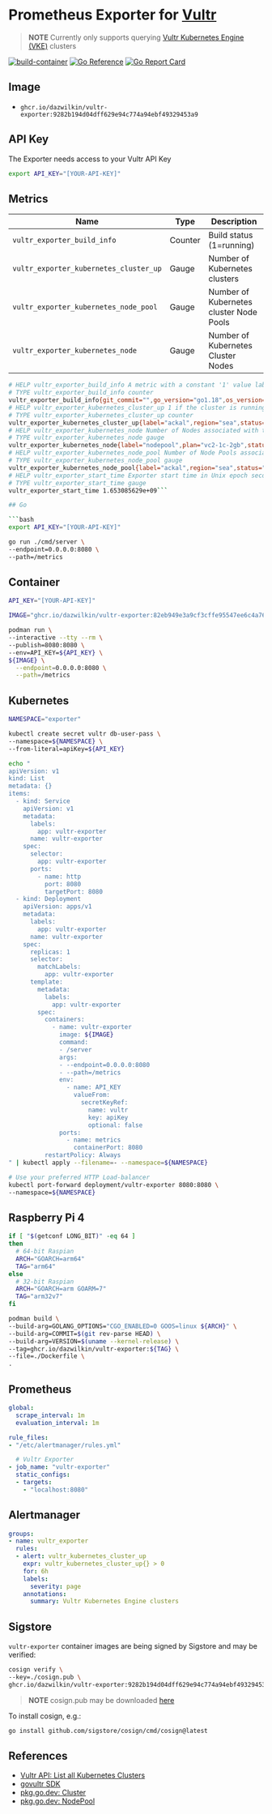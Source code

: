# Prometheus Exporter for [Vultr](https://vultr.com)

> **NOTE** Currently only supports querying [Vultr Kubernetes Engine (VKE)](https://www.vultr.com/kubernetes/) clusters

[![build-container](https://github.com/DazWilkin/vultr-exporter/actions/workflows/build-container.yaml/badge.svg)](https://github.com/DazWilkin/vultr-exporter/actions/workflows/build-container.yaml)
[![Go Reference](https://pkg.go.dev/badge/github.com/DazWilkin/vultr-exporter.svg)](https://pkg.go.dev/github.com/DazWilkin/vultr-exporter)
[![Go Report Card](https://goreportcard.com/badge/github.com/dazwilkin/vultr-exporter)](https://goreportcard.com/report/github.com/dazwilkin/vultr-exporter)

## Image

+ `ghcr.io/dazwilkin/vultr-exporter:9282b194d04dff629e94c774a94ebf49329453a9`

## API Key

The Exporter needs access to your Vultr API Key

```bash
export API_KEY="[YOUR-API-KEY]"
```

## Metrics

|Name|Type|Description|
|----|----|-----------|
|`vultr_exporter_build_info`|Counter|Build status (1=running)|
|`vultr_exporter_kubernetes_cluster_up`|Gauge|Number of Kubernetes clusters|
|`vultr_exporter_kubernetes_node_pool`|Gauge|Number of Kubernetes cluster Node Pools|
|`vultr_exporter_kubernetes_node`|Gauge|Number of Kubernetes Cluster Nodes|

```bash
# HELP vultr_exporter_build_info A metric with a constant '1' value labeled by OS version, Go version, and the Git commit of the exporter
# TYPE vultr_exporter_build_info counter
vultr_exporter_build_info{git_commit="",go_version="go1.18",os_version=""} 1
# HELP vultr_exporter_kubernetes_cluster_up 1 if the cluster is running, 0 otherwise
# TYPE vultr_exporter_kubernetes_cluster_up counter
vultr_exporter_kubernetes_cluster_up{label="ackal",region="sea",status="active",version="v1.23.5+3"} 1
# HELP vultr_exporter_kubernetes_node Number of Nodes associated with the cluster
# TYPE vultr_exporter_kubernetes_node gauge
vultr_exporter_kubernetes_node{label="nodepool",plan="vc2-1c-2gb",status="active",tag="dev"} 1
# HELP vultr_exporter_kubernetes_node_pool Number of Node Pools associated with the cluster
# TYPE vultr_exporter_kubernetes_node_pool gauge
vultr_exporter_kubernetes_node_pool{label="ackal",region="sea",status="active",version="v1.23.5+3"} 1
# HELP vultr_exporter_start_time Exporter start time in Unix epoch seconds
# TYPE vultr_exporter_start_time gauge
vultr_exporter_start_time 1.653085629e+09```

## Go

```bash
export API_KEY="[YOUR-API-KEY]"

go run ./cmd/server \
--endpoint=0.0.0.0:8080 \
--path=/metrics
```

## Container

```bash
API_KEY="[YOUR-API-KEY]"

IMAGE="ghcr.io/dazwilkin/vultr-exporter:82eb949e3a9cf3cffe95547ee6c4a76f584a60e6"

podman run \
--interactive --tty --rm \
--publish=8080:8080 \
--env=API_KEY=${API_KEY} \
${IMAGE} \
  --endpoint=0.0.0.0:8080 \
  --path=/metrics
```

## Kubernetes

```bash
NAMESPACE="exporter"

kubectl create secret vultr db-user-pass \
--namespace=${NAMESPACE} \
--from-literal=apiKey=${API_KEY}

echo "
apiVersion: v1
kind: List
metadata: {}
items:
  - kind: Service
    apiVersion: v1
    metadata:
      labels:
        app: vultr-exporter
      name: vultr-exporter
    spec:
      selector:
        app: vultr-exporter
      ports:
        - name: http
          port: 8080
          targetPort: 8080
  - kind: Deployment
    apiVersion: apps/v1
    metadata:
      labels:
        app: vultr-exporter
      name: vultr-exporter
    spec:
      replicas: 1
      selector:
        matchLabels:
          app: vultr-exporter
      template:
        metadata:
          labels:
            app: vultr-exporter
        spec:
          containers:
            - name: vultr-exporter
              image: ${IMAGE}
              command:
              - /server
              args:
              - --endpoint=0.0.0.0:8080
              - --path=/metrics
              env:
                - name: API_KEY
                  valueFrom:
                    secretKeyRef:
                      name: vultr
                      key: apiKey
                      optional: false
              ports:
                - name: metrics
                  containerPort: 8080
          restartPolicy: Always
" | kubectl apply --filename=- --namespace=${NAMESPACE}

# Use your preferred HTTP Load-balancer
kubectl port-forward deployment/vultr-exporter 8080:8080 \
--namespace=${NAMESPACE}
```

## Raspberry Pi 4

```bash
if [ "$(getconf LONG_BIT)" -eq 64 ]
then
  # 64-bit Raspian
  ARCH="GOARCH=arm64"
  TAG="arm64"
else
  # 32-bit Raspian
  ARCH="GOARCH=arm GOARM=7"
  TAG="arm32v7"
fi

podman build \
--build-arg=GOLANG_OPTIONS="CGO_ENABLED=0 GOOS=linux ${ARCH}" \
--build-arg=COMMIT=$(git rev-parse HEAD) \
--build-arg=VERSION=$(uname --kernel-release) \
--tag=ghcr.io/dazwilkin/vultr-exporter:${TAG} \
--file=./Dockerfile \
.
```

## Prometheus

```YAML
global:
  scrape_interval: 1m
  evaluation_interval: 1m

rule_files:
- "/etc/alertmanager/rules.yml"

  # Vultr Exporter
- job_name: "vultr-exporter"
  static_configs:
  - targets:
    - "localhost:8080"
```

## Alertmanager

```YAML
groups:
- name: vultr_exporter
  rules:
  - alert: vultr_kubernetes_cluster_up
    expr: vultr_kubernetes_cluster_up{} > 0
    for: 6h
    labels:
      severity: page
    annotations:
      summary: Vultr Kubernetes Engine clusters
```

## Sigstore

`vultr-exporter` container images are being signed by Sigstore and may be verified:

```bash
cosign verify \
--key=./cosign.pub \
ghcr.io/dazwilkin/vultr-exporter:9282b194d04dff629e94c774a94ebf49329453a9
```

> **NOTE** cosign.pub may be downloaded [here](/cosign.pub)

To install cosign, e.g.:

```bash
go install github.com/sigstore/cosign/cmd/cosign@latest
```

## References

+ [Vultr API: List all Kubernetes Clusters](https://www.vultr.com/api/#operation/create-kubernetes-cluster)
+ [govultr SDK](https://github.com/vultr/govultr)
+ [pkg.go.dev: Cluster](https://pkg.go.dev/github.com/vultr/govultr/v2#Cluster)
+ [pkg.go.dev: NodePool](https://pkg.go.dev/github.com/vultr/govultr/v2#NodePool)